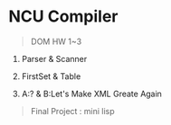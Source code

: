 # NCU Compiler

> DOM HW 1~3

1. Parser & Scanner

2. FirstSet & Table

3. A:? & B:Let's Make XML Greate Again

> Final Project : mini lisp



